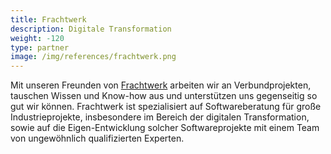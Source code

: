 ```yaml
---
title: Frachtwerk
description: Digitale Transformation
weight: -120
type: partner
image: /img/references/frachtwerk.png
---
```


Mit unseren Freunden von [Frachtwerk](https://frachtwerk.de/) arbeiten wir an Verbundprojekten, tauschen Wissen und Know-how aus und unterstützen uns gegenseitig so gut wir können. Frachtwerk ist spezialisiert auf Softwareberatung für große Industrieprojekte, insbesondere im Bereich der digitalen Transformation, sowie auf die Eigen-Entwicklung solcher Softwareprojekte mit einem Team von ungewöhnlich qualifizierten Experten.